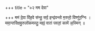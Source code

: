 +++
title = "०२ मम देवा"

+++
मम॑ दे॒वा वि॑ह॒वे स॑न्तु॒ सर्व॒ इन्द्र॑वन्तो म॒रुतो॒ विष्णु॑र॒ग्निः ।  
ममा॒न्तरि॑क्षमु॒रुलो॑कमस्तु॒ मह्यं॒ वातः॑ पवतां॒ कामे॑ अ॒स्मिन् ॥